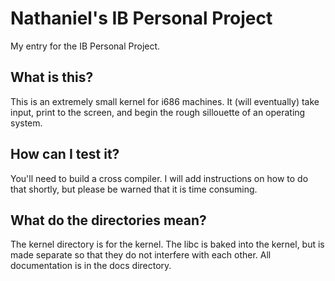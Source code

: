 # Nathaniel's IB Personal Project
My entry for the IB Personal Project.
## What is this?
This is an extremely small kernel for i686 machines. It (will eventually) take input, print to the screen, and begin the rough sillouette of an operating system.
## How can I test it?
You'll need to build a cross compiler. I will add instructions on how to do that shortly, but please be warned that it is time consuming.
## What do the directories mean?
The kernel directory is for the kernel. The libc is baked into the kernel, but is made separate so that they do not interfere with each other. All documentation is in the docs directory. 

